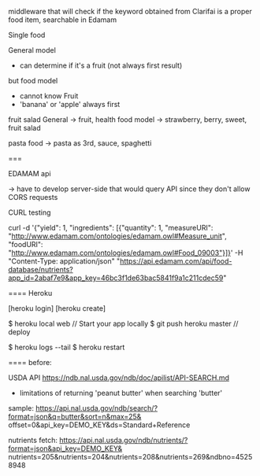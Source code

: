 middleware that will check if the keyword obtained from Clarifai
is a proper food item, searchable in Edamam


Single food

General model
- can determine if it's a fruit (not always first result)

but food model

- cannot know Fruit
- 'banana' or 'apple' always first


fruit salad
General -> fruit, health
food model -> strawberry, berry, sweet, fruit salad

pasta
food -> pasta as 3rd, sauce, spaghetti


===

EDAMAM api

-> have to develop server-side that would query API
since they don't allow CORS requests

CURL testing

curl -d '{"yield": 1, "ingredients": [{"quantity": 1, "measureURI": "http://www.edamam.com/ontologies/edamam.owl#Measure_unit", "foodURI": "http://www.edamam.com/ontologies/edamam.owl#Food_09003"}]}' -H "Content-Type: application/json" "https://api.edamam.com/api/food-database/nutrients?app_id=2abaf7e9&app_key=46bc3f1de63bac5841f9a1c211cdec59"


====
Heroku

[heroku login]
[heroku create]

$ heroku local web    // Start your app locally
$ git push heroku master    // deploy

$ heroku logs --tail
$ heroku restart



====
before:

USDA API
https://ndb.nal.usda.gov/ndb/doc/apilist/API-SEARCH.md

- limitations of returning 'peanut butter' when searching 'butter'

sample: https://api.nal.usda.gov/ndb/search/?format=json&q=butter&sort=n&max=25&
offset=0&api_key=DEMO_KEY&ds=Standard+Reference


nutrients fetch:
https://api.nal.usda.gov/ndb/nutrients/?format=json&api_key=DEMO_KEY&
nutrients=205&nutrients=204&nutrients=208&nutrients=269&ndbno=45258948
